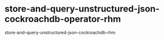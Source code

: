 # store-and-query-unstructured-json-cockroachdb-operator-rhm
store-and-query-unstructured-json-cockroachdb-rhm
